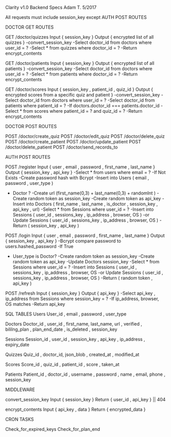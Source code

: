 Clarity v1.0 Backend Specs
Adam T.
5/2017

All requests must include session_key except AUTH POST ROUTES

DOCTOR GET ROUTES

GET /doctor/quizzes
Input { session_key }
Output { encrypted list of all quizzes }
-convert_session_key
-Select doctor_id from doctors where user_id = ?
-Select * from quizzes where doctor_id = ?
-Return encrypt_contents

GET /doctor/patients
Input { session_key }
Output { encrypted list of all patients }
-convert_session_key
-Select doctor_id from doctors where user_id = ?
-Select * from patients where doctor_id = ?
-Return encrypt_contents

GET /doctor/scores
Input { session_key , patient_id , quiz_id }
Output { encrypted scores from a specific quiz and patient }
-convert_session_key
-Select doctor_id from doctors where user_id = ?
-Select doctor_id from patients where patient_id = ?
-If doctors.doctor_id === patients.doctor_id
-Select * from scores where patient_id = ? and quiz_id = ?
-Return encrypt_contents

DOCTOR  POST ROUTES

POST /doctor/create_quiz
POST /doctor/edit_quiz
POST /doctor/delete_quiz
POST /doctor/create_patient
POST /doctor/update_patient
POST /doctor/delete_patient
POST /doctor/send_records_to

AUTH POST ROUTES

POST /register
Input { user , email ,  password , first_name , last_name }
Output { session_key , api_key }
-Select * from users where email = ?
-If Not Exists
-Create password hash with Bcrypt
-Insert into Users ( email , password , user_type )
- Doctor ? 
-Create url (first_name(0,3) + last_name(0,3) + randomInt )
-Create random token as session_key
-Create random token as api_key
-Insert into Doctors ( first_name , last_name , is_doctor , session_key , api_key , url)
-Select * from Sessions where user_id = ?
-Insert into Sessions ( user_id , sessions_key , ip_address , browser, OS )
-or Update Sessions ( user_id , sessions_key , ip_address , browser, OS )
-Return ( session_key , api_key )

POST /login
Input { user , email ,  password , first_name , last_name }
Output { session_key , api_key }
-Bcrypt compare password to users.hashed_password
-If True
- User_type is Doctor?
-Create random token as session_key
-Create random token as api_key
-Update Doctors session_key
-Select * from Sessions where user_id = ?
-Insert into Sessions ( user_id , sessions_key , ip_address , browser, OS 
-or Update Sessions ( user_id , sessions_key , ip_address , browser, OS )
-Return ( random token , api_key )

POST /refresh
Input { session_key }
Output { api_key }
-Select api_key , ip_address from Sessions where session_key = ?
-If ip_address, browser, OS matches
-Return api_key




SQL TABLES
Users
User_id , email , password , user_type

Doctors
Doctor_id , user_id , first_name, last_name, url , verified , bililng_plan , plan_end_date , is_deleted , session_key

Sessions
Session_id , user_id , session_key , api_key , ip_address , expiry_date

Quizzes
Quiz_id , doctor_id, json_blob , created_at , modified_at

Scores
Score_id , quiz_id , patient_id , score , taken_at

Patients
Patient_id , doctor_id , username , password , name , email, phone , session_key



MIDDLEWARE

convert_session_key
Input { session_key } 
Return { user_id , api_key } || 404

encrypt_contents
Input { api_key , data }
Return { encrypted_data }


CRON TASKS

Check_for_expired_keys
Check_for_plan_end

